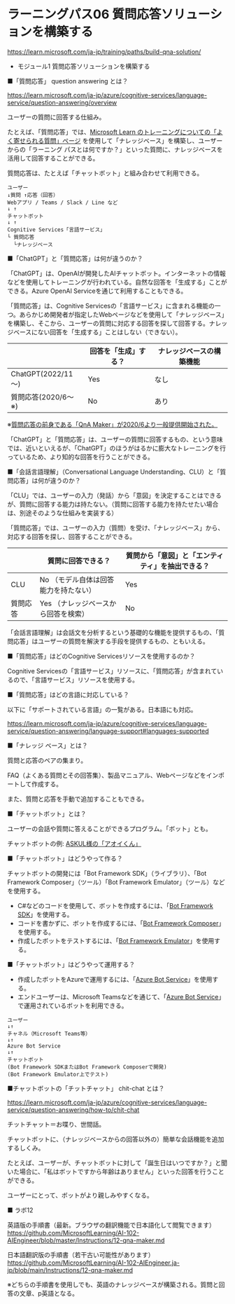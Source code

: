 # ラーニングパス06 質問応答ソリューションを構築する

https://learn.microsoft.com/ja-jp/training/paths/build-qna-solution/

- モジュール1 質問応答ソリューションを構築する

■「質問応答」 question answering とは？

https://learn.microsoft.com/ja-jp/azure/cognitive-services/language-service/question-answering/overview

ユーザーの質問に回答する仕組み。

たとえば、「質問応答」では、[Microsoft Learn のトレーニングについての「よく寄せられる質問」ページ](https://learn.microsoft.com/ja-jp/training/support/faq) を使用して「ナレッジベース」を構築し、ユーザーからの「ラーニング パスとは何ですか？」といった質問に、ナレッジベースを活用して回答することができる。

質問応答は、たとえば「チャットボット」と組み合わせて利用できる。

```
ユーザー
↓質問 ↑応答（回答）
Webアプリ / Teams / Slack / Line など
↓ ↑
チャットボット
↓ ↑
Cognitive Services「言語サービス」
└ 質問応答
  └ナレッジベース
```

■「ChatGPT」と「質問応答」は何が違うのか？

「ChatGPT」は、OpenAIが開発したAIチャットボット。インターネットの情報などを使用してトレーニングが行われている。自然な回答を「生成する」ことができる。Azure OpenAI Serviceを通じて利用することもできる。

「質問応答」は、Cognitive Servicesの「言語サービス」に含まれる機能の一つ。あらかじめ開発者が指定したWebページなどを使用して「ナレッジベース」を構築し、そこから、ユーザーの質問に対応する回答を探して回答する。ナレッジベースにない回答を「生成する」ことはしない（できない）。

|                     | 回答を「生成」する？ | ナレッジベースの構築機能 |
| ------------------- | -------------------- | ------------------------ |
| ChatGPT(2022/11～)  | Yes                  | なし                     |
| 質問応答(2020/6～※) | No                   | あり                      |

※[質問応答の前身である「QnA Maker」が2020/6より一般提供開始された。](https://ascii.jp/elem/000/004/015/4015444/2/)


「ChatGPT」と「質問応答」は、ユーザーの質問に回答するもの、という意味では、近いといえるが、「ChatGPT」のほうがはるかに膨大なトレーニングを行っているため、より知的な回答を行うことができる。

■「会話言語理解」（Conversational Language Understanding、CLU）と「質問応答」は何が違うのか？

「CLU」では、ユーザーの入力（発話）から「意図」を決定することはできるが、質問に回答する能力は持たない。（質問に回答する能力を持たせたい場合は、別途そのような仕組みを実装する）

「質問応答」では、ユーザーの入力（質問）を受け、「ナレッジベース」から、対応する回答を探し、回答することができる。

|          | 質問に回答できる？                     | 質問から「意図」と「エンティティ」を抽出できる？ |
| -------- | -------------------------------------- | ------------------------------------------------ |
| CLU      | No  （モデル自体は回答能力を持たない） | Yes                                              |
| 質問応答 | Yes  （ナレッジベースから回答を検索）  | No                                               |

「会話言語理解」は会話文を分析するという基礎的な機能を提供するもの、「質問応答」はユーザーの質問を解決する手段を提供するもの、ともいえる。

■「質問応答」はどのCognitive Servicesリソースを使用するのか？

Cognitive Servicesの「言語サービス」リソースに、「質問応答」が含まれているので、「言語サービス」リソースを使用する。

■「質問応答」はどの言語に対応している？

以下に「サポートされている言語」の一覧がある。日本語にも対応。

https://learn.microsoft.com/ja-jp/azure/cognitive-services/language-service/question-answering/language-support#languages-supported

■「ナレッジ ベース」とは？

質問と応答のペアの集まり。

FAQ（よくある質問とその回答集）、製品マニュアル、Webページなどをインポートして作成する。

また、質問と応答を手動で追加することもできる。


■「チャットボット」とは？

ユーザーの会話や質問に答えることができるプログラム。「ボット」とも。

チャットボットの例: [ASKUL様の「アオイくん」](https://www.askul.co.jp/f/help/)


■「チャットボット」はどうやって作る？

チャットボットの開発には「Bot Framework SDK」（ライブラリ）、「Bot Framework Composer」（ツール）「Bot Framework Emulator」（ツール）などを使用する。

- C#などのコードを使用して、ボットを作成するには、「[Bot Framework SDK](https://github.com/microsoft/botframework-sdk)」を使用する。
- コードを書かずに、ボットを作成するには、「[Bot Framework Composer](https://github.com/microsoft/BotFramework-Composer)」を使用する。
- 作成したボットをテストするには、「[Bot Framework Emulator](https://github.com/microsoft/BotFramework-Emulator)」を使用する。

■「チャットボット」はどうやって運用する？

- 作成したボットをAzureで運用するには、「[Azure Bot Service](https://azure.microsoft.com/ja-jp/products/bot-services/)」を使用する。
- エンドユーザーは、Microsoft Teamsなどを通じて、「[Azure Bot Service](https://azure.microsoft.com/ja-jp/products/bot-services/)」で運用されているボットを利用できる。

```
ユーザー
↓↑
チャネル（Microsoft Teams等）
↓↑
Azure Bot Service
↓↑
チャットボット
(Bot Framework SDKまたはBot Framework Composerで開発)
(Bot Framework Emulator上でテスト)
```

■チャットボットの「チットチャット」 chit-chat とは？

https://learn.microsoft.com/ja-jp/azure/cognitive-services/language-service/question-answering/how-to/chit-chat

チットチャット＝お喋り、世間話。

チャットボットに、（ナレッジベースからの回答以外の）簡単な会話機能を追加するしくみ。

たとえば、ユーザーが、チャットボットに対して「誕生日はいつですか？」と聞いた場合に、「私はボットですから年齢はありません」といった回答を行うことができる。

ユーザーにとって、ボットがより親しみやすくなる。

■ ラボ12

英語版の手順書（最新。ブラウザの翻訳機能で日本語化して閲覧できます）
https://github.com/MicrosoftLearning/AI-102-AIEngineer/blob/master/Instructions/12-qna-maker.md

日本語翻訳版の手順書（若干古い可能性があります）
https://github.com/MicrosoftLearning/AI-102-AIEngineer.ja-jp/blob/main/Instructions/12-qna-maker.md

※どちらの手順書を使用しでも、英語のナレッジベースが構築される。質問と回答の文章、p英語となる。
